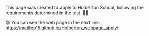 This page was created to apply to Holberton School, following the requirements determined in the test. 👨‍💻

😎 You can see the web page in the next link:
https://matilop15.github.io/Holberton_webpage_apply/
